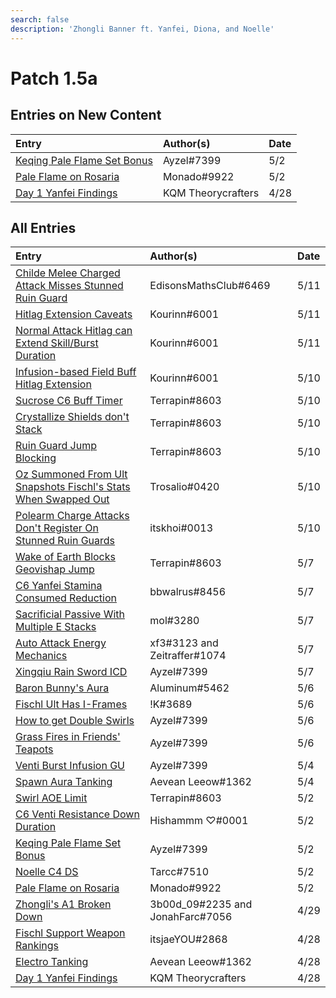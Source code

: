 ```yaml
---
search: false
description: 'Zhongli Banner ft. Yanfei, Diona, and Noelle'
---
```


# Patch 1.5a

## Entries on New Content

| Entry | Author\(s\) | Date |
| :--- | :--- | :--- |
| [Keqing Pale Flame Set Bonus](/evidence/characters/electro/keqing#keqing-pale-flame-set-bonus) | Ayzel\#7399 | 5/2 |
| [Pale Flame on Rosaria](/evidence/characters/cryo/rosaria#pale-flame-on-rosaria) | Monado\#9922 | 5/2 |
| [Day 1 Yanfei Findings](/evidence/characters/pyro/yanfei#day-1-yanfei-findings) | KQM Theorycrafters | 4/28 |

## All Entries

| Entry | Author\(s\) | Date |
| :--- | :--- | :--- |
| [Childe Melee Charged Attack Misses Stunned Ruin Guard](/evidence/characters/hydro/tartaglia#childe-melee-charged-attack-misses-stunned-ruin-guard) | EdisonsMathsClub\#6469 | 5/11 |
| [Hitlag Extension Caveats](/evidence/combat-mechanics/frames#hitlag-extension-caveats) | Kourinn\#6001 | 5/11 |
| [Normal Attack Hitlag can Extend Skill/Burst Duration](/evidence/combat-mechanics/frames#normal-attack-hitlag-can-extend-skill-burst-duration) | Kourinn\#6001 | 5/11 |
| [Infusion-based Field Buff Hitlag Extension](/evidence/combat-mechanics/frames#infusion-based-field-buff-hitlag-extension) | Kourinn\#6001 | 5/10 |
| [Sucrose C6 Buff Timer](/evidence/characters/anemo/sucrose#sucrose-c6-buff-timer) | Terrapin\#8603 | 5/10 |
| [Crystallize Shields don't Stack](/evidence/combat-mechanics/elemental-effects/transformative-reactions#crystallize-shields-dont-stack) | Terrapin\#8603 | 5/10 |
| [Ruin Guard Jump Blocking](/evidence/combat-mechanics/enemy-mechanics/enemy-interactions#ruin-guard-jump-blocking) | Terrapin\#8603 | 5/10 |
| [Oz Summoned From Ult Snapshots Fischl's Stats When Swapped Out](/evidence/characters/electro/fischl#oz-summoned-from-ult-snapshots-fischls-stats-when-swapped-out) | Trosalio\#0420 | 5/10 |
| [Polearm Charge Attacks Don't Register On Stunned Ruin Guards](/evidence/combat-mechanics/enemy-mechanics/enemy-interactions#polearm-charge-attacks-dont-register-on-stunned-ruin-guards) | itskhoi\#0013 | 5/10 |
| [Wake of Earth Blocks Geovishap Jump](/evidence/characters/geo/traveler-geo#wake-of-earth-blocks-geovishap-jump) | Terrapin\#8603 | 5/7 |
| [C6 Yanfei Stamina Consumed Reduction](/evidence/characters/pyro/yanfei#c6-yanfei-stamina-consumed-reduction) | bbwalrus\#8456 | 5/7 |
| [Sacrificial Passive With Multiple E Stacks](/evidence/equipment/weapons#sacrificial-passive-with-multiple-e-stacks) | mol\#3280 | 5/7 |
| [Auto Attack Energy Mechanics](/evidence/combat-mechanics/energy#auto-attack-energy-mechanics) | xf3\#3123 and Zeitraffer\#1074 | 5/7 |
| [Xingqiu Rain Sword ICD](/evidence/characters/hydro/xingqiu#xingqiu-rain-sword-icd) | Ayzel\#7399 | 5/7 |
| [Baron Bunny's Aura](/evidence/characters/pyro/amber#baron-bunnys-aura) | Aluminum\#5462 | 5/6 |
| [Fischl Ult Has I-Frames](/evidence/characters/electro/fischl#fischl-ult-has-i-frames) | !K\#3689 | 5/6 |
| [How to get Double Swirls](/evidence/combat-mechanics/elemental-effects/transformative-reactions#how-to-get-double-swirls) | Ayzel\#7399 | 5/6 |
| [Grass Fires in Friends' Teapots](/general-mechanics/miscellaneous-entries#grass-fires-in-friends-teapots) | Ayzel\#7399 | 5/6 |
| [Venti Burst Infusion GU](/evidence/characters/anemo/venti#venti-burst-infusion-elemental-gauge-units) | Ayzel\#7399 | 5/4 |
| [Spawn Aura Tanking](/general-mechanics/miscellaneous-entries#spawn-aura-tanking) | Aevean Leeow\#1362 | 5/4 |
| [Swirl AOE Limit](/evidence/combat-mechanics/elemental-effects/transformative-reactions#swirl-aoe-limit) | Terrapin\#8603 | 5/2 |
| [C6 Venti Resistance Down Duration](/evidence/characters/anemo/venti#c6-venti-resistance-down-duration) | Hishammm ♡\#0001 | 5/2 |
| [Keqing Pale Flame Set Bonus](/evidence/characters/electro/keqing#keqing-pale-flame-set-bonus) | Ayzel\#7399 | 5/2 |
| [Noelle C4 DS](/evidence/characters/geo/noelle#noelle-c4-ds) | Tarcc\#7510 | 5/2 |
| [Pale Flame on Rosaria](/evidence/characters/cryo/rosaria#pale-flame-on-rosaria) | Monado\#9922 | 5/2 |
| [Zhongli's A1 Broken Down](/evidence/characters/geo/zhongli#zhonglis-ascension-1-broken-down) | 3b00d\_09\#2235 and JonahFarc\#7056 | 4/29 |
| [Fischl Support Weapon Rankings](/evidence/characters/electro/fischl#fischl-support-weapon-rankings) | itsjaeYOU\#2868 | 4/28 |
| [Electro Tanking](/general-mechanics/miscellaneous-entries#electro-tanking) | Aevean Leeow\#1362 | 4/28 |
| [Day 1 Yanfei Findings](/evidence/characters/pyro/yanfei#day-1-yanfei-findings) | KQM Theorycrafters | 4/28 |

